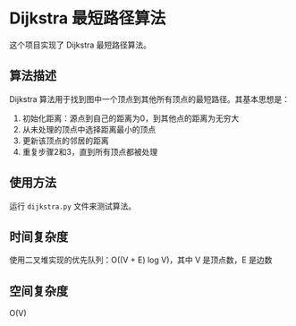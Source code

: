 
# Dijkstra 最短路径算法

这个项目实现了 Dijkstra 最短路径算法。

## 算法描述

Dijkstra 算法用于找到图中一个顶点到其他所有顶点的最短路径。其基本思想是：

1. 初始化距离：源点到自己的距离为0，到其他点的距离为无穷大
2. 从未处理的顶点中选择距离最小的顶点
3. 更新该顶点的邻居的距离
4. 重复步骤2和3，直到所有顶点都被处理

## 使用方法

运行 `dijkstra.py` 文件来测试算法。

## 时间复杂度

使用二叉堆实现的优先队列：O((V + E) log V)，其中 V 是顶点数，E 是边数

## 空间复杂度

O(V)
